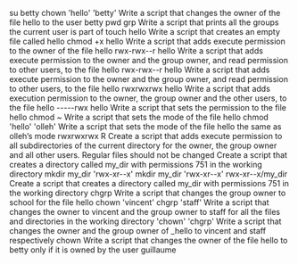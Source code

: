 su betty
chown 'hello' 'betty'
Write a script that changes the owner of the file hello to the user betty
pwd grp
Write a script that prints all the groups the current user is part of
touch hello
Write a script that creates an empty file called hello
chmod +x hello
Write a script that adds execute permission to the owner of the file hello
rwx-rwx--r hello
Write a script that adds execute permission to the owner and the group owner, and read permission to other users, to the file hello
rwx-rwx--r hello
Write a script that adds execute permission to the owner and the group owner, and read permission to other users, to the file hello
rwxrwxrwx hello
Write a script that adds execution permission to the owner, the group owner and the other users, to the file hello
-----rwx hello
Write a script that sets the permission to the file hello
chmod ~
Write a script that sets the mode of the file hello
chmod 'hello' 'olleh'
Write a script that sets the mode of the file hello the same as olleh’s mode
rwxrwxrwx R
Create a script that adds execute permission to all subdirectories of the current directory for the owner, the group owner and all other users. Regular files should not be changed
Create a script that creates a directory called my_dir with permissions 751 in the working directory
mkdir my_dir 'rwx-xr--x'
mkdir my_dir 'rwx-xr--x'
rwx-xr--x/my_dir
Create a script that creates a directory called my_dir with permissions 751 in the working directory
chgrp
Write a script that changes the group owner to school for the file hello
chown 'vincent' chgrp 'staff'
Write a script that changes the owner to vincent and the group owner to staff for all the files and directories in the working directory
'chown' 'chgrp'
Write a script that changes the owner and the group owner of _hello to vincent and staff respectively
chown
Write a script that changes the owner of the file hello to betty only if it is owned by the user guillaume
